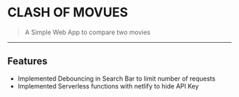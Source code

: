 # CLASH OF MOVUES
> A Simple Web App to compare two movies
---
## Features
* Implemented Debouncing in Search Bar to limit number of requests
* Implemented Serverless functions with netlify to hide API Key


